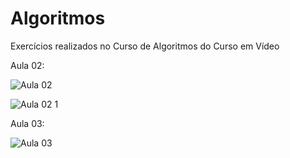 # Algoritmos
Exercícios realizados no Curso de Algoritmos do Curso em Vídeo


Aula 02: 

![Aula 02](https://user-images.githubusercontent.com/87949514/212763525-b5be9f8b-83fc-4f52-aeec-ef2da1744770.jpg)

![Aula 02 1](https://user-images.githubusercontent.com/87949514/212763557-5a38e0dc-1b54-4f62-97ba-0215d4e76e42.jpg)

Aula 03:

![Aula 03](https://user-images.githubusercontent.com/87949514/212763625-fd4c2c13-ee3d-4c8c-a147-728e56c0e6e7.jpg)
